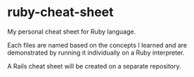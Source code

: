# ruby-cheat-sheet

My personal cheat sheet for Ruby language. 

Each files are named based on the concepts I learned and are demonstrated by running it individually on a Ruby interpreter.

A Rails cheat sheet will be created on a separate repository.